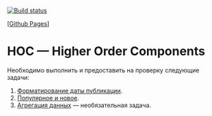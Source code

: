 [![Build status](https://ci.appveyor.com/api/projects/status/lfm4pa4jj16ycir6?svg=true)](https://ci.appveyor.com/project/ayostar/7-ra-homework-hoc)

[[Github Pages](https://ayostar.github.io/7-ra-homework-hoc/)]

# HOC — Higher Order Components

Необходимо выполнить и предоставить на проверку следующие задачи:

1. [Форматирование даты публикации](https://github.com/netology-code/ra16-homeworks/blob/master/hoc/time).
1. [Популярное и новое](https://github.com/netology-code/ra16-homeworks/blob/master/hoc/highlight).
1. [Агрегация данных](https://github.com/netology-code/ra16-homeworks/blob/master/hoc/aggregation) — необязательная задача.
